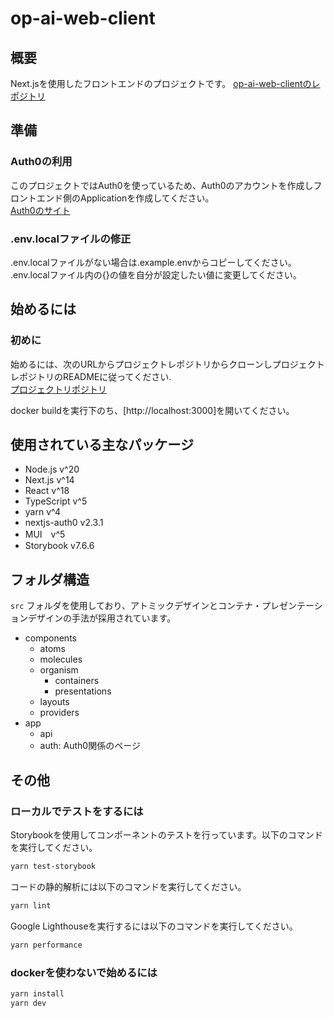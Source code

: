 # op-ai-web-client

## 概要

Next.jsを使用したフロントエンドのプロジェクトです。
[op-ai-web-clientのレポジトリ](https://github.com/Lee266/op-ai-web-client)

## 準備

### Auth0の利用

このプロジェクトではAuth0を使っているため、Auth0のアカウントを作成しフロントエンド側のApplicationを作成してください。  
[Auth0のサイト](https://auth0.com/)

### .env.localファイルの修正

.env.localファイルがない場合は.example.envからコピーしてください。  
.env.localファイル内の{}の値を自分が設定したい値に変更してください。

## 始めるには

### 初めに

始めるには、次のURLからプロジェクトレポジトリからクローンしプロジェクトレポジトリのREADMEに従ってください.  
[プロジェクトリポジトリ](https://github.com/Lee266/op-ai-monorepo)

docker buildを実行下のち、[http://localhost:3000]を開いてください。

## 使用されている主なパッケージ

- Node.js v^20
- Next.js v^14
- React v^18
- TypeScript v^5
- yarn v^4
- nextjs-auth0 v2.3.1
- MUI　v^5
- Storybook v7.6.6

## フォルダ構造

`src` フォルダを使用しており、アトミックデザインとコンテナ・プレゼンテーションデザインの手法が採用されています。

- components
  - atoms
  - molecules
  - organism
    - containers
    - presentations
  - layouts
  - providers
- app
  - api
  - auth: Auth0関係のページ

## その他

### ローカルでテストをするには

Storybookを使用してコンポーネントのテストを行っています。以下のコマンドを実行してください。

```sh
yarn test-storybook
```

コードの静的解析には以下のコマンドを実行してください。

```sh
yarn lint
```

Google Lighthouseを実行するには以下のコマンドを実行してください。

```sh
yarn performance
```

### dockerを使わないで始めるには

```sh
yarn install
yarn dev
```

